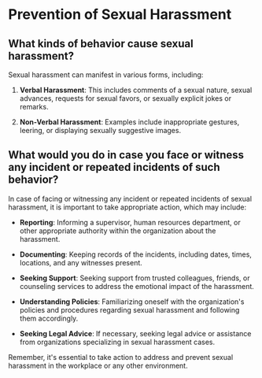 # Prevention of Sexual Harassment

## What kinds of behavior cause sexual harassment?

Sexual harassment can manifest in various forms, including:

1. **Verbal Harassment**: This includes comments of a sexual nature, sexual advances, requests for sexual favors, or sexually explicit jokes or remarks.

2. **Non-Verbal Harassment**: Examples include inappropriate gestures, leering, or displaying sexually suggestive images.

## What would you do in case you face or witness any incident or repeated incidents of such behavior?

In case of facing or witnessing any incident or repeated incidents of sexual harassment, it is important to take appropriate action, which may include:

- **Reporting**: Informing a supervisor, human resources department, or other appropriate authority within the organization about the harassment.

- **Documenting**: Keeping records of the incidents, including dates, times, locations, and any witnesses present.

- **Seeking Support**: Seeking support from trusted colleagues, friends, or counseling services to address the emotional impact of the harassment.

- **Understanding Policies**: Familiarizing oneself with the organization's policies and procedures regarding sexual harassment and following them accordingly.

- **Seeking Legal Advice**: If necessary, seeking legal advice or assistance from organizations specializing in sexual harassment cases.

Remember, it's essential to take action to address and prevent sexual harassment in the workplace or any other environment.
